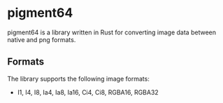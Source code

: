 # pigment64
pigment64 is a library written in Rust for converting image data between native and png formats.

## Formats
The library supports the following image formats:
- I1, I4, I8, Ia4, Ia8, Ia16, Ci4, Ci8, RGBA16, RGBA32